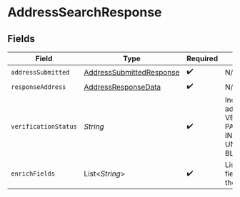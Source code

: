 # AddressSearchResponse


## Fields

| Field                                                                                   | Type                                                                                    | Required                                                                                | Description                                                                             |
| --------------------------------------------------------------------------------------- | --------------------------------------------------------------------------------------- | --------------------------------------------------------------------------------------- | --------------------------------------------------------------------------------------- |
| `addressSubmitted`                                                                      | [AddressSubmittedResponse](../../models/components/AddressSubmittedResponse.md)         | :heavy_check_mark:                                                                      | N/A                                                                                     |
| `responseAddress`                                                                       | [AddressResponseData](../../models/components/AddressResponseData.md)                   | :heavy_check_mark:                                                                      | N/A                                                                                     |
| `verificationStatus`                                                                    | *String*                                                                                | :heavy_check_mark:                                                                      | Indicates if the address was VERIFIED, PARTIALLY_VERIFIED, INVALID, UNVERIFIABLE, BLANK |
| `enrichFields`                                                                          | List\<*String*>                                                                         | :heavy_check_mark:                                                                      | List of additional fields added to enrich the address                                   |